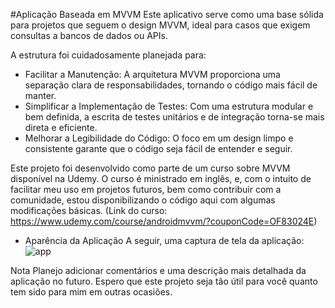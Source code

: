 #Aplicação Baseada em MVVM
Este aplicativo serve como uma base sólida para projetos que seguem o design MVVM, ideal para casos que exigem consultas a bancos de dados ou APIs.

A estrutura foi cuidadosamente planejada para:

- Facilitar a Manutenção: A arquitetura MVVM proporciona uma separação clara de responsabilidades, tornando o código mais fácil de manter.
- Simplificar a Implementação de Testes: Com uma estrutura modular e bem definida, a escrita de testes unitários e de integração torna-se mais direta e eficiente.
- Melhorar a Legibilidade do Código: O foco em um design limpo e consistente garante que o código seja fácil de entender e seguir.

Este projeto foi desenvolvido como parte de um curso sobre MVVM disponível na Udemy. O curso é ministrado em inglês, e, com o intuito de facilitar meu uso em projetos futuros, bem como contribuir com a comunidade, estou disponibilizando o código aqui com algumas modificações básicas. (Link do curso: https://www.udemy.com/course/androidmvvm/?couponCode=OF83024E)

- Aparência da Aplicação
A seguir, uma captura de tela da aplicação:
![app](https://github.com/user-attachments/assets/cae01c54-d7df-4336-96c0-f5ccd36c1e37)


Nota
Planejo adicionar comentários e uma descrição mais detalhada da aplicação no futuro.
Espero que este projeto seja tão útil para você quanto tem sido para mim em outras ocasiões.
